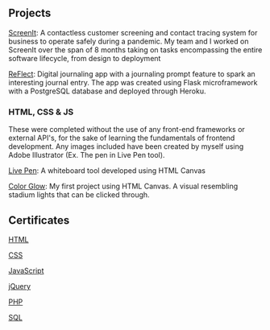 ## Projects

[ScreenIt](https://github.com/ScreenIt-Inc/ScreenIt): A contactless customer screening and contact tracing system for business to operate safely during a pandemic. My team and I worked on ScreenIt over the span of 8 months taking on tasks encompassing the entire software lifecycle, from design to deployment

[ReFlect](https://murmuring-forest-00201.herokuapp.com/): Digital journaling app with a journaling prompt feature to spark an interesting journal entry. The app was created using Flask microframework with a PostgreSQL database and deployed through Heroku.

### HTML, CSS & JS

These were completed without the use of any front-end frameworks or external API's, for the sake of learning the fundamentals of frontend development. Any images included have been created by myself using Adobe Illustrator (Ex. The pen in Live Pen tool).

[Live Pen](https://andyh98.github.io/Live_Pen/): A whiteboard tool developed using HTML Canvas

[Color Glow](https://andyh98.github.io/Color_Glow): My first project using HTML Canvas. A visual resembling stadium lights that can be clicked through.



## Certificates

[HTML](https://www.sololearn.com/Certificate/1014-15680305/pdf/)

[CSS](https://www.sololearn.com/Certificate/1023-15680305/pdf/)

[JavaScript](https://www.sololearn.com/Certificate/1024-15680305/pdf//)

[jQuery](https://www.sololearn.com/Certificate/1082-15680305/pdf/)

[PHP](https://www.sololearn.com/Certificate/1059-15680305/pdf/)

[SQL](https://www.sololearn.com/Certificate/1060-15680305/pdf/)
